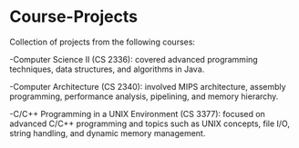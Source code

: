 # Course-Projects

Collection of projects from the following courses:

-Computer Science II (CS 2336): covered advanced programming techniques, data structures, and algorithms in Java.

-Computer Architecture (CS 2340): involved MIPS architecture, assembly programming, performance analysis, pipelining, and memory hierarchy.

-C/C++ Programming in a UNIX Environment (CS 3377): focused on advanced C/C++ programming and topics such as UNIX concepts, file I/O, string handling, and dynamic memory management.
